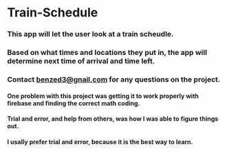 # Train-Schedule

### This app will let the user look at a train scheudle.
### Based on what times and locations they put in, the app will determine next time of arrival and time left.
### Contact benzed3@gnail.com for any questions on the project.


#### One problem with this project was getting it to work properly with firebase and finding the correct math coding.
#### Trial and error, and help from others, was how I was able to figure things out.
#### I usally prefer trial and error, because it is the best way to learn.